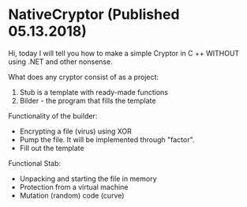 # NativeCryptor (Published 05.13.2018)

Hi, today I will tell you how to make a simple Cryptor in C ++ WITHOUT using .NET and other nonsense.

What does any cryptor consist of as a project:
1) Stub is a template with ready-made functions
2) Bilder - the program that fills the template

Functionality of the builder:
- Encrypting a file (virus) using XOR
- Pump the file. It will be implemented through "factor".
- Fill out the template

Functional Stab:
- Unpacking and starting the file in memory
- Protection from a virtual machine
- Mutation (random) code (curve)
